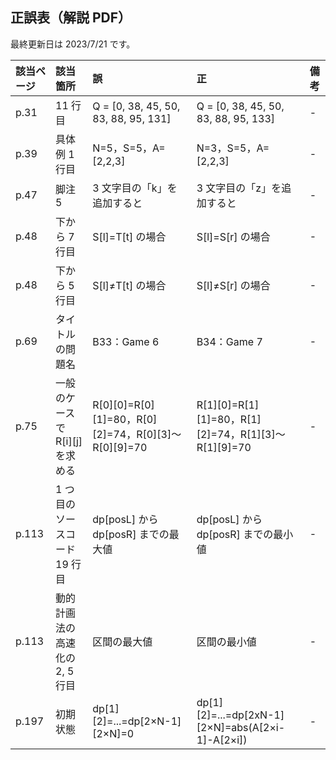 ## 正誤表（解説 PDF）
最終更新日は 2023/7/21 です。

| **該当ページ** | **該当箇所** | **誤** | **正** | **備考** |
|:---|:---|:---|:---|:---|
| p.31 | 11 行目 | Q = [0, 38, 45, 50, 83, 88, 95, 131] | Q = [0, 38, 45, 50, 83, 88, 95, 133] | - |
| p.39 | 具体例 1 行目 | N=5，S=5，A=[2,2,3] | N=3，S=5，A=[2,2,3] | - |
| p.47 | 脚注 5 | 3 文字目の「k」を追加すると | 3 文字目の「z」を追加すると | - |
| p.48 | 下から 7 行目 | S[l]=T[t] の場合 | S[l]=S[r] の場合 | - |
| p.48 | 下から 5 行目 | S[l]≠T[t] の場合 | S[l]≠S[r] の場合 | - |
| p.69 | タイトルの問題名 | B33：Game 6 | B34：Game 7 | - |
| p.75 | 一般のケースで R[i][j] を求める | R[0][0]=R[0][1]=80，R[0][2]=74，R[0][3]～R[0][9]=70 | R[1][0]=R[1][1]=80，R[1][2]=74，R[1][3]～R[1][9]=70 | - |
| p.113 | 1 つ目のソースコード 19 行目 | dp[posL] から dp[posR] までの最大値 | dp[posL] から dp[posR] までの最小値 | - |
| p.113 | 動的計画法の高速化の 2, 5 行目 | 区間の最大値 | 区間の最小値 | - |
| p.197 | 初期状態 | dp[1][2]=...=dp[2×N-1][2×N]=0 | dp[1][2]=...=dp[2xN-1][2×N]=abs(A[2×i-1]-A[2×i]) | - |
